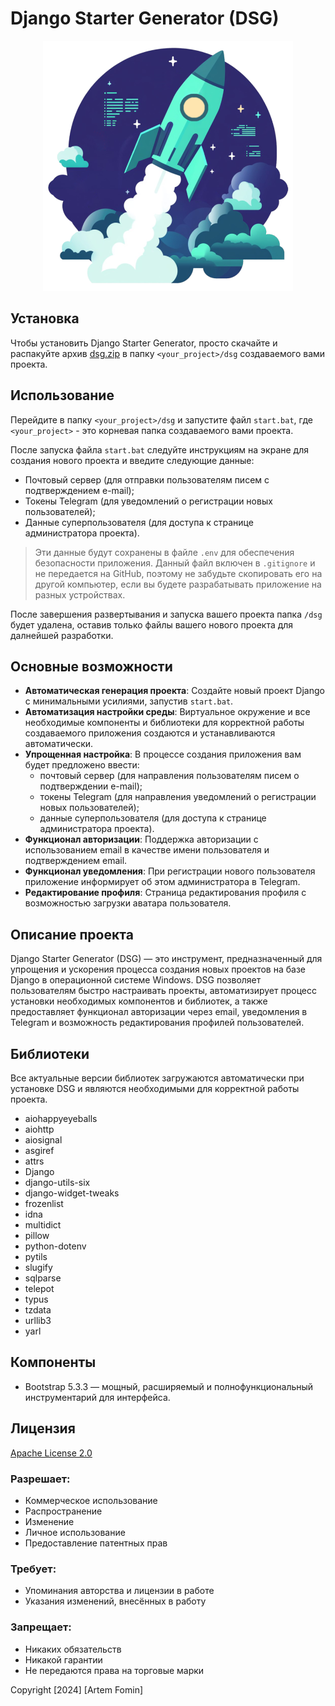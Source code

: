 # Django Starter Generator (DSG)

<p align="center">
  <img src="https://github.com/Hildbjorn/django_starter_generator/blob/main/dsg_hero.png?raw=true" alt="DSG">
</p>

## Установка
Чтобы установить Django Starter Generator, просто скачайте и распакуйте архив [dsg.zip](link) в папку `<your_project>/dsg` создаваемого вами проекта.

## Использование
Перейдите в папку `<your_project>/dsg` и запустите файл `start.bat`, где `<your_project>` - это корневая папка создаваемого вами проекта.

После запуска файла `start.bat` следуйте инструкциям на экране для создания нового проекта и введите следующие данные:

- Почтовый сервер (для отправки пользователям писем с подтверждением e-mail);
- Токены Telegram (для уведомлений о регистрации новых пользователей);
- Данные суперпользователя (для доступа к странице администратора проекта).

> Эти данные будут сохранены в файле `.env` для обеспечения безопасности приложения. 
> Данный файл включен в `.gitignore` и не передается на GitHub, поэтому не забудьте скопировать его на другой компьютер, если вы будете разрабатывать приложение на разных устройствах.

После завершения развертывания и запуска вашего проекта папка `/dsg` будет удалена, оставив только файлы вашего нового проекта для далнейшей разработки.

## Основные возможности
- **Автоматическая генерация проекта**: Создайте новый проект Django с минимальными усилиями, запустив `start.bat`.
- **Автоматизация настройки среды**: Виртуальное окружение и все необходимые компоненты и библиотеки для корректной работы создаваемого приложения создаются и устанавливаются автоматически.
- **Упрощенная настройка**: В процессе создания приложения вам будет предложено ввести:
  - почтовый сервер (для направления пользователям писем о подтверждении e-mail);
  - токены Telegram (для направления уведомлений о регистрации новых пользователей);
  - данные суперпользователя (для доступа к странице администратора проекта).
- **Функционал авторизации**: Поддержка авторизации с использованием email в качестве имени пользователя и подтверждением email.
- **Функционал уведомления**: При регистрации нового пользователя приложение информирует об этом администратора в Telegram.
- **Редактирование профиля**: Страница редактирования профиля с возможностью загрузки аватара пользователя.

## Описание проекта
Django Starter Generator (DSG) — это инструмент, предназначенный для упрощения и ускорения процесса создания новых проектов на базе Django в операционной системе Windows. DSG позволяет пользователям быстро настраивать проекты, автоматизирует процесс установки необходимых компонентов и библиотек, а также предоставляет функционал авторизации через email, уведомления в Telegram и возможность редактирования профилей пользователей.

## Библиотеки
Все актуальные версии библиотек загружаются автоматически при установке DSG и являются необходимыми для корректной работы проекта.

- aiohappyeyeballs
- aiohttp
- aiosignal
- asgiref
- attrs
- Django
- django-utils-six
- django-widget-tweaks
- frozenlist
- idna
- multidict
- pillow
- python-dotenv
- pytils
- slugify
- sqlparse
- telepot
- typus
- tzdata
- urllib3
- yarl

## Компоненты
- Bootstrap 5.3.3 — мощный, расширяемый и полнофункциональный инструментарий для интерфейса.

## Лицензия
[Apache License 2.0](https://www.apache.org/licenses/LICENSE-2.0.txt)

### Разрешает:
- Коммерческое использование
- Распространение
- Изменение
- Личное использование
- Предоставление патентных прав

### Требует:
- Упоминания авторства и лицензии в работе
- Указания изменений, внесённых в работу

### Запрещает:
- Никаких обязательств
- Никакой гарантии
- Не передаются права на торговые марки

Copyright [2024] [Artem Fomin]

